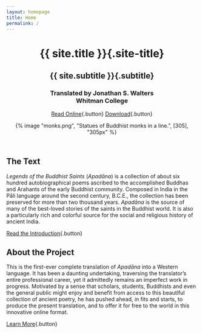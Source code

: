 ```yaml
---
layout: homepage
title: Home
permalink: /
---
```


<header class="hero">
<div class="hero__content">

# {{ site.title }}{.site-title}
## {{ site.subtitle }}{.subtitle}
### Translated by Jonathan S. Walters<br/>Whitman College

[Read Online](/text/){.button}
[Download](/text/download/){.button}
</div>
<div class="hero__image">
{% image "monks.png", "Statues of Buddhist monks in a line.", [305], "305px" %}
</div>
</header>

<section class="home__section">

## The Text
*Legends of the Buddhist Saints* (*Apadāna*) is a collection of about
six hundred autobiographical poems ascribed to the accomplished Buddhas
and Arahants of the early Buddhist community. Composed in India in the
Pāli language around the second century, <span class="abbr">B.C.E.</span>, the collection has
been preserved for more than two thousand years. *Apadāna* is
the source of many of the best-loved stories of the saints in the
Buddhist world. It is also a particularly rich and
colorful source for the social and religious history of ancient India.

[Read the Introduction](/text/introduction/){.button}
</section>

<section class="home__section">

## About the Project
This is the first-ever complete translation of *Apadāna* into a Western
language. It has been a daunting undertaking, traversing the
translator’s entire professional career, yet it admittedly remains an
imperfect work in progress. Motivated by a sense that scholars,
students, Buddhists and even the general public might enjoy and benefit
from access to this beautiful collection of ancient poetry, he has
pushed ahead, in fits and starts, to produce the present translation,
and to offer it for free to the world in this innovative online format.

[Learn More](/about/){.button}
</section>
